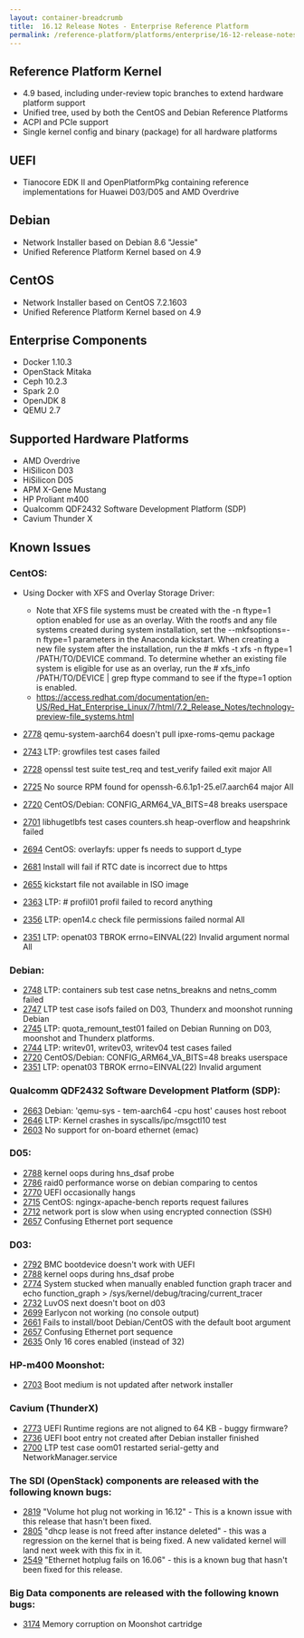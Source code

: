 ```yaml
---
layout: container-breadcrumb
title:  16.12 Release Notes - Enterprise Reference Platform
permalink: /reference-platform/platforms/enterprise/16-12-release-notes/
---
```

## Reference Platform Kernel

- 4.9 based, including under-review topic branches to extend hardware platform support
- Unified tree, used by both the CentOS and Debian Reference Platforms
- ACPI and PCIe support
- Single kernel config and binary (package) for all hardware platforms

## UEFI

- Tianocore EDK II and OpenPlatformPkg containing reference implementations for Huawei D03/D05 and AMD Overdrive

## Debian

- Network Installer based on Debian 8.6 "Jessie"
- Unified Reference Platform Kernel based on 4.9

## CentOS

- Network Installer based on CentOS 7.2.1603
- Unified Reference Platform Kernel based on 4.9

## Enterprise Components
- Docker 1.10.3
- OpenStack Mitaka
- Ceph 10.2.3
- Spark 2.0
- OpenJDK 8
- QEMU 2.7

## Supported Hardware Platforms

- AMD Overdrive
- HiSilicon D03
- HiSilicon D05
- APM X-Gene Mustang
- HP Proliant m400
- Qualcomm QDF2432 Software Development Platform (SDP)
- Cavium Thunder X

## Known Issues

### CentOS:

- Using Docker with XFS and Overlay Storage Driver:
   - Note that XFS file systems must be created with the -n ftype=1 option enabled for use as an overlay. With the rootfs and any file systems created during system installation, set the --mkfsoptions=-n ftype=1 parameters in the Anaconda kickstart. When creating a new file system after the installation, run the # mkfs -t xfs -n ftype=1 /PATH/TO/DEVICE command. To determine whether an existing file system is eligible for use as an overlay, run the # xfs_info /PATH/TO/DEVICE | grep ftype command to see if the ftype=1 option is enabled.
   - https://access.redhat.com/documentation/en-US/Red_Hat_Enterprise_Linux/7/html/7.2_Release_Notes/technology-preview-file_systems.html

- [2778](https://bugs.linaro.org/show_bug.cgi?id=2778) qemu-system-aarch64 doesn't pull ipxe-roms-qemu package
- [2743](https://bugs.linaro.org/show_bug.cgi?id=2743) LTP: growfiles test cases failed
- [2728](https://bugs.linaro.org/show_bug.cgi?id=2728) openssl test suite test_req and test_verify failed exit major All
- [2725](https://bugs.linaro.org/show_bug.cgi?id=2725) No source RPM found for openssh-6.6.1p1-25.el7.aarch64 major All
- [2720](https://bugs.linaro.org/show_bug.cgi?id=2720) CentOS/Debian: CONFIG_ARM64_VA_BITS=48 breaks userspace
- [2701](https://bugs.linaro.org/show_bug.cgi?id=2701) libhugetlbfs test cases counters.sh heap-overflow and heapshrink failed
- [2694](https://bugs.linaro.org/show_bug.cgi?id=2694) CentOS: overlayfs: upper fs needs to support d_type
- [2681](https://bugs.linaro.org/show_bug.cgi?id=2681) Install will fail if RTC date is incorrect due to https
- [2655](https://bugs.linaro.org/show_bug.cgi?id=2655) kickstart file not available in ISO image
- [2363](https://bugs.linaro.org/show_bug.cgi?id=2363) LTP: # profil01 profil failed to record anything
- [2356](https://bugs.linaro.org/show_bug.cgi?id=2356) LTP: open14.c check file permissions failed normal All
- [2351](https://bugs.linaro.org/show_bug.cgi?id=2351) LTP: openat03 TBROK errno=EINVAL(22) Invalid argument normal All

### Debian:

- [2748](https://bugs.linaro.org/show_bug.cgi?id=2748) LTP: containers sub test case netns_breakns and netns_comm failed
- [2747](https://bugs.linaro.org/show_bug.cgi?id=2747) LTP test case isofs failed on D03, Thunderx and moonshot running Debian
- [2745](https://bugs.linaro.org/show_bug.cgi?id=2745) LTP: quota_remount_test01 failed on Debian Running on D03, moonshot and Thunderx platforms.
- [2744](https://bugs.linaro.org/show_bug.cgi?id=2744) LTP: writev01, writev03, writev04 test cases failed 
- [2720](https://bugs.linaro.org/show_bug.cgi?id=2720) CentOS/Debian: CONFIG_ARM64_VA_BITS=48 breaks userspace
- [2351](https://bugs.linaro.org/show_bug.cgi?id=2351) LTP: openat03 TBROK errno=EINVAL(22) Invalid argument

### Qualcomm QDF2432 Software Development Platform (SDP):

- [2663](https://bugs.linaro.org/show_bug.cgi?id=2663) Debian: 'qemu-sys -  tem-aarch64 -cpu host' causes host reboot
- [2646](https://bugs.linaro.org/show_bug.cgi?id=2646) LTP: Kernel crashes in syscalls/ipc/msgctl10 test
- [2603](https://bugs.linaro.org/show_bug.cgi?id=2603) No support for on-board ethernet (emac)

### D05:

- [2788](https://bugs.linaro.org/show_bug.cgi?id=2788) kernel oops during hns_dsaf probe
- [2786](https://bugs.linaro.org/show_bug.cgi?id=2786) raid0 performance worse on debian comparing to centos
- [2770](https://bugs.linaro.org/show_bug.cgi?id=2770) UEFI occasionally hangs
- [2715](https://bugs.linaro.org/show_bug.cgi?id=2715) CentOS: ngingx-apache-bench reports request failures
- [2712](https://bugs.linaro.org/show_bug.cgi?id=2712) network port is slow when using encrypted connection (SSH)
- [2657](https://bugs.linaro.org/show_bug.cgi?id=2657) Confusing Ethernet port sequence

### D03:

- [2792](https://bugs.linaro.org/show_bug.cgi?id=2792) BMC bootdevice doesn't work with UEFI
- [2788](https://bugs.linaro.org/show_bug.cgi?id=2788) kernel oops during hns_dsaf probe
- [2774](https://bugs.linaro.org/show_bug.cgi?id=2774) System stucked when manually enabled function graph tracer and echo function_graph > /sys/kernel/debug/tracing/current_tracer
- [2732](https://bugs.linaro.org/show_bug.cgi?id=2732) LuvOS next doesn't boot on d03
- [2699](https://bugs.linaro.org/show_bug.cgi?id=2699) Earlycon not working (no console output)
- [2661](https://bugs.linaro.org/show_bug.cgi?id=2661) Fails to install/boot Debian/CentOS with the default boot argument
- [2657](https://bugs.linaro.org/show_bug.cgi?id=2657) Confusing Ethernet port sequence
- [2635](https://bugs.linaro.org/show_bug.cgi?id=2635) Only 16 cores enabled (instead of 32)

### HP-m400 Moonshot:

- [2703](https://bugs.linaro.org/show_bug.cgi?id=2703) Boot medium is not updated after network installer

### Cavium (ThunderX)

- [2773](https://bugs.linaro.org/show_bug.cgi?id=2773) UEFI Runtime regions are not aligned to 64 KB - buggy firmware?
- [2736](https://bugs.linaro.org/show_bug.cgi?id=2736) UEFI boot entry not created after Debian installer finished
- [2700](https://bugs.linaro.org/show_bug.cgi?id=2700) LTP test case oom01 restarted serial-getty and NetworkManager.service

### The SDI (OpenStack) components are released with the following known bugs:

- [2819](https://bugs.linaro.org/show_bug.cgi?id=2819) "Volume hot plug not working in 16.12" - This is a known issue with this release that hasn't been fixed.
- [2805](https://bugs.linaro.org/show_bug.cgi?id=2805) "dhcp lease is not freed after instance deleted" - this was a regression on the kernel that is being fixed. A new validated kernel will land next week with this fix in it.
- [2549](https://bugs.linaro.org/show_bug.cgi?id=2549) "Ethernet hotplug fails on 16.06" - this is a known bug that hasn't been fixed for this release.

### Big Data components are released with the following known bugs:

- [3174](https://bugs.linaro.org/show_bug.cgi?id=3174) Memory corruption on Moonshot cartridge
